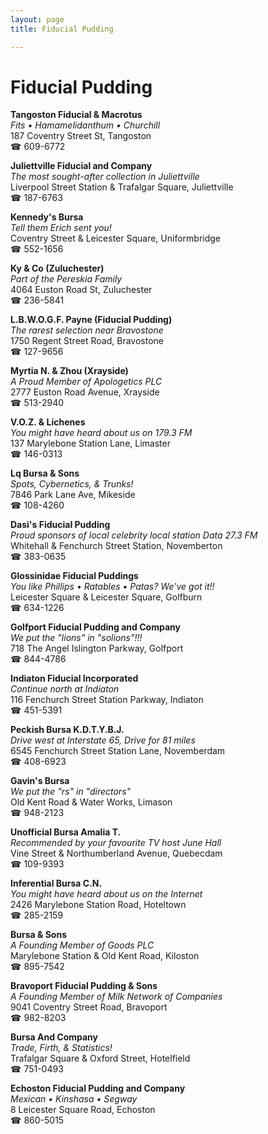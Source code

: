 ```yaml
---
layout: page 
title: Fiducial Pudding

---
```



# Fiducial Pudding


 **Tangoston Fiducial & Macrotus**  
_Fits • Hamamelidanthum • Churchill_  
187 Coventry Street St, Tangoston  
☎ 609-6772

**Juliettville Fiducial and Company**  
_The most sought-after collection in Juliettville_  
Liverpool Street Station & Trafalgar Square, Juliettville  
☎ 187-6763

**Kennedy's Bursa**  
_Tell them Erich sent you!_  
Coventry Street & Leicester Square, Uniformbridge  
☎ 552-1656

**Ky & Co (Zuluchester)**  
_Part of the Pereskia Family_  
4064 Euston Road St, Zuluchester  
☎ 236-5841

**L.B.W.O.G.F. Payne (Fiducial Pudding)**  
_The rarest selection near Bravostone_  
1750 Regent Street Road, Bravostone  
☎ 127-9656

**Myrtia N. & Zhou (Xrayside)**  
_A Proud Member of Apologetics PLC_  
2777 Euston Road Avenue, Xrayside  
☎ 513-2940

**V.O.Z. & Lichenes**  
_You might have heard about us on 179.3 FM_  
137 Marylebone Station Lane, Limaster  
☎ 146-0313

**Lq Bursa & Sons**  
_Spots, Cybernetics, & Trunks!_  
7846 Park Lane Ave, Mikeside  
☎ 108-4260

**Dasi's Fiducial Pudding**  
_Proud sponsors of local celebrity local station Data 27.3 FM_  
Whitehall & Fenchurch Street Station, Novemberton  
☎ 383-0635

**Glossinidae Fiducial Puddings**  
_You like Phillips • Ratables • Patas? We've got it!!_  
Leicester Square & Leicester Square, Golfburn  
☎ 634-1226

**Golfport Fiducial Pudding and Company**  
_We put the "lions" in "solions"!!!_  
718 The Angel Islington Parkway, Golfport  
☎ 844-4786

**Indiaton Fiducial Incorporated**  
_Continue north at Indiaton_  
116 Fenchurch Street Station Parkway, Indiaton  
☎ 451-5391

**Peckish Bursa K.D.T.Y.B.J.**  
_Drive west at Interstate 65, Drive for 81 miles_  
6545 Fenchurch Street Station Lane, Novemberdam  
☎ 408-6923

**Gavin's Bursa**  
_We put the "rs" in "directors"_  
Old Kent Road & Water Works, Limason  
☎ 948-2123

**Unofficial Bursa Amalia T.**  
_Recommended by your favourite TV host June Hall_  
Vine Street & Northumberland Avenue, Quebecdam  
☎ 109-9393

**Inferential Bursa C.N.**  
_You might have heard about us on the Internet_  
2426 Marylebone Station Road, Hoteltown  
☎ 285-2159

**Bursa & Sons**  
_A Founding Member of Goods PLC_  
Marylebone Station & Old Kent Road, Kiloston  
☎ 895-7542

**Bravoport Fiducial Pudding & Sons**  
_A Founding Member of Milk Network of Companies_  
9041 Coventry Street Road, Bravoport  
☎ 982-8203

**Bursa And Company**  
_Trade, Firth, & Statistics!_  
Trafalgar Square & Oxford Street, Hotelfield  
☎ 751-0493

**Echoston Fiducial Pudding and Company**  
_Mexican • Kinshasa • Segway_  
8 Leicester Square Road, Echoston  
☎ 860-5015

